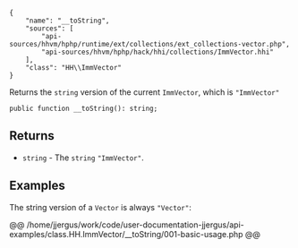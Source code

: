 ``` yamlmeta
{
    "name": "__toString",
    "sources": [
        "api-sources/hhvm/hphp/runtime/ext/collections/ext_collections-vector.php",
        "api-sources/hhvm/hphp/hack/hhi/collections/ImmVector.hhi"
    ],
    "class": "HH\\ImmVector"
}
```




Returns the ` string ` version of the current `` ImmVector ``, which is
``` "ImmVector" ```




``` Hack
public function __toString(): string;
```




## Returns




+ ` string ` - The `` string `` ``` "ImmVector" ```.




## Examples




The string version of a ` Vector ` is always `` "Vector" ``:







@@ /home/jjergus/work/code/user-documentation-jjergus/api-examples/class.HH.ImmVector/__toString/001-basic-usage.php @@
<!-- HHAPIDOC -->
